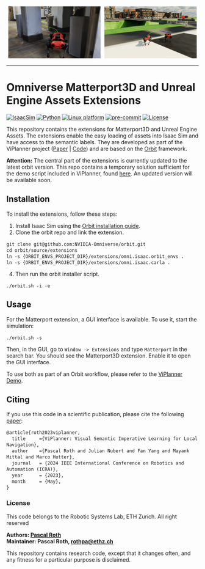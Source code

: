 <div style="display: flex;">
    <img src="docs/example_matterport.png" alt="Matterport Mesh" style="width: 48%; padding: 5px;">
    <img src="docs/example_carla.png" alt="Unreal Engine / Carla Mesh" style="width: 48%; padding: 5px;">
</div>

---

# Omniverse Matterport3D and Unreal Engine Assets Extensions

[![IsaacSim](https://img.shields.io/badge/IsaacSim-2023.1.0--hotfix.1-silver.svg)](https://docs.omniverse.nvidia.com/isaacsim/latest/overview.html)
[![Python](https://img.shields.io/badge/python-3.10-blue.svg)](https://docs.python.org/3/whatsnew/3.10.html)
[![Linux platform](https://img.shields.io/badge/platform-linux--64-orange.svg)](https://releases.ubuntu.com/20.04/)
[![pre-commit](https://img.shields.io/badge/pre--commit-enabled-brightgreen?logo=pre-commit&logoColor=white)](https://pre-commit.com/)
[![License](https://img.shields.io/badge/license-BSD--3-yellow.svg)](https://opensource.org/licenses/BSD-3-Clause)

This repository contains the extensions for Matterport3D and Unreal Engine Assets.
The extensions enable the easy loading of assets into Isaac Sim and have access to the semantic labels.
They are developed as part of the ViPlanner project ([Paper](https://arxiv.org/abs/2310.00982) | [Code](https://github.com/leggedrobotics/viplanner))
and are based on the [Orbit](https://isaac-orbit.github.io/) framework.

**Attention:**
The central part of the extensions is currently updated to the latest orbit version.
This repo contains a temporary solution sufficient for the demo script included in ViPlanner, found [here](https://github.com/leggedrobotics/viplanner/tree/main/omniverse).
An updated version will be available soon.


## Installation

To install the extensions, follow these steps:

1. Install Isaac Sim using the [Orbit installation guide](https://isaac-orbit.github.io/orbit/source/setup/installation.html).
2. Clone the orbit repo and link the extension.

```
git clone git@github.com:NVIDIA-Omniverse/orbit.git
cd orbit/source/extensions
ln -s {ORBIT_ENVS_PROJECT_DIR}/extensions/omni.isaac.orbit_envs .
ln -s {ORBIT_ENVS_PROJECT_DIR}/extensions/omni.isaac.carla .
```

4. Then run the orbit installer script.

```
./orbit.sh -i -e
```

## Usage

For the Matterport extension, a GUI interface is available. To use it, start the simulation:

```
./orbit.sh -s
```

Then, in the GUI, go to `Window -> Extensions` and type `Matterport` in the search bar. You should see the Matterport3D extension.
Enable it to open the GUI interface.

To use both as part of an Orbit workflow, please refer to the [ViPlanner Demo](https://github.com/leggedrobotics/viplanner/tree/main/omniverse).


## <a name="CitingViPlanner"></a>Citing

If you use this code in a scientific publication, please cite the following [paper](https://arxiv.org/abs/2310.00982):
```
@article{roth2023viplanner,
  title     ={ViPlanner: Visual Semantic Imperative Learning for Local Navigation},
  author    ={Pascal Roth and Julian Nubert and Fan Yang and Mayank Mittal and Marco Hutter},
  journal   = {2024 IEEE International Conference on Robotics and Automation (ICRA)},
  year      = {2023},
  month     = {May},
}
```

### License

This code belongs to the Robotic Systems Lab, ETH Zurich.
All right reserved

**Authors: [Pascal Roth](https://github.com/pascal-roth)<br />
Maintainer: Pascal Roth, rothpa@ethz.ch**

This repository contains research code, except that it changes often, and any fitness for a particular purpose is disclaimed.
